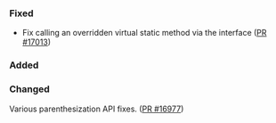### Fixed

* Fix calling an overridden virtual static method via the interface ([PR #17013](https://github.com/dotnet/fsharp/pull/17013))

### Added



### Changed

Various parenthesization API fixes. ([PR #16977](https://github.com/dotnet/fsharp/pull/16977))

